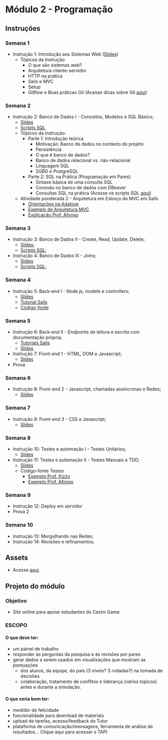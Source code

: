 # Módulo 2 - Programação

## Instruções
### Semana 1
- Instrução 1: Introdução aos Sistemas Web ([Slides](https://drive.google.com/file/d/1ahlSRPVw7F503nEQ_1Rm4qsg7wcGTxuD/view?usp=drive_link))
  - Tópicos da Instrução
    - O que são sistemas web?
    - Arquitetura cliente-servidor
    - HTTP na prática
    - Sails e MVC
    - Setup
    - Gitflow e Boas práticas Git (Acesse dicas sobre Git [aqui](https://github.com/kterra/Inteli-2024-1B/blob/main/materiais/dicas-git/README.md))


### Semana 2
- Instrução 2: Banco de Dados I - Conceitos, Modelos e SQL Básico;
  - [Slides](https://drive.google.com/file/d/1XhHbDjkNi8Kj_cbdHsM9nsn9c5urVEMF/view?usp=drive_link)
  - [Scripts SQL](https://github.com/kterra/Inteli-2024-1B/tree/main/src/instrucao-02)
  - Tópicos da instrução:
    - Parte 1: Introdução teórica
      - Motivação: Banco de dados no contexto do projeto
      - Persistência
      - O que é banco de dados?
      - Banco de dados relacional vs. não-relacional
      - Linguagem SQL
      - SGBD e PostgreSQL
    - Parte 2: SQL na Prática (Programação em Pares)
      - Sintaxe básica de uma consulta SQL
      - Conexão no banco de dados com DBeaver
      - Consultas SQL na prática (Acesse os scripts SQL [aqui](https://github.com/kterra/Inteli-2024-1B/tree/main/src/instrucao-2))
  - Atividade ponderada 2 - Arquitetura em Esboço do MVC em Sails
    - [Orientações na Adalove](https://github.com/kterra/Inteli-2024-1B/blob/main/materiais/ponderada-2/orientacoes-adalove.md)
    - [Exemplo de Arquitetura MVC](https://github.com/kterra/Inteli-2024-1B/blob/main/materiais/ponderada-2/README.md)
    - [Explicação Prof. Afonso](https://www.youtube.com/live/hS57_fgOadA?si=IDDKPkOCCX4Ut6DZ)

### Semana 3
- Instrução 3: Banco de Dados II - Create, Read, Update, Delete;
  - [Slides](https://drive.google.com/file/d/1aTmmSGMTYNfGKnEdO5cS0u5ouIaqvsKy/view?usp=drive_link);
  - [Scripts SQL](https://github.com/kterra/Inteli-2024-1B/tree/main/src/instrucao-03);
- Instrução 4: Banco de Dados III - Joins; 
  - [Slides](https://drive.google.com/file/d/1r8elJODTtcvY5OlxVPDjIabKsWMgZIzN/view?usp=drive_link)
  - [Scripts SQL](https://github.com/kterra/Inteli-2024-1B/tree/main/src/instrucao-04);

### Semana 4
- Instrução 5: Back-end I - Node.js, models e controllers;
  - [Slides](https://drive.google.com/file/d/1hGakif5ofCDAzM6jtHPyG9l3IgC-MF5S/view?usp=drive_link)
  - [Tutorial Sails](https://github.com/kterra/Inteli-2024-1B/tree/main/materiais/tutorial-sails/tutorial-sails-part1.md)
  - [Código-fonte](https://drive.google.com/drive/folders/10Yvq56R7e9te8_RERnYvbSKHcyj8EQg1?usp=drive_link)

### Semana 5
- Instrução 6: Back-end II - Endpoints de leitura e escrita com documentação própria;
  - [Tutoriais Sails](https://github.com/kterra/Inteli-2024-1B/tree/main/materiais/tutorial-sails)
  - [Slides](https://drive.google.com/drive/folders/1mOIkZ6JpzXNTJnBmweQ0nw5Dold-UNMg?usp=drive_link)
- Instrução 7: Front-end 1 - HTML, DOM e Javascript;
  - [Slides](https://drive.google.com/file/d/16dzHCUVV9Zz1DyHgG61_l03aILgJkIz3/view?usp=drive_link)
- Prova

### Semana 6
- Instrução 8: Front-end 2 - Javascript, chamadas assíncronas e Redes;
  - [Slides](https://drive.google.com/drive/folders/1kw-xK3sYGSbmDQ8a4HXOz2ypJJ5aXog3?usp=drive_link)
 
### Semana 7
- Instrução 9: Front-end 3 - CSS e Javascript;
  - [Slides](https://drive.google.com/file/d/1F2hWZNs6sqfQ1UsRNwv6qi4M-kOawv-N/view?usp=drive_link)

### Semana 8 
- Instrução 10: Testes e automação I - Testes Unitários;
  - [Slides](https://drive.google.com/file/d/174ugbzYcpGGo-dTOG4r7Z7x8CBF1XYH6/view?usp=drive_link)
- Instrução 11: Testes e automação II - Testes Manuais e TDD;
  - [Slides](https://drive.google.com/file/d/1gYJ5wm43Lt1S7lsETRBchkRRMXPNDBIu/view?usp=drive_link)
  - Código-fonte Testes
    - [Exemplo Prof. Kizzy](https://github.com/kterra/Inteli-2024-1B/tree/main/src/zuyd-webapp/test)
    - [Exemplo Prof. Afonso](https://github.com/afonsobrandaointeli/sails-completo/tree/main/test)

### Semana 9
- Instrução 12: Deploy em servidor
- Prova 2

### Semana 10
- Instrução 13: Mergulhando nas Redes;
- Instrução 14: Revisões e refinamentos;

## Assets
- Acesse [aqui](/materiais/).

## Projeto do módulo
### Objetivo
- Site online para apoiar estudantes do Cesim Game.

### ESCOPO
#### O que deve ter:
- um painel de trabalho
- responder às perguntas da pesquisa e às revisões por pares
- gerar dados a serem usados em visualizações que mostram as pontuações
  - dos alunos, da equipe, do país (3 níveis? 3 rodadas?) na tomada de decisões
  - colaboração, tratamento de conflitos e liderança (vários tópicos) antes e durante
a simulação.

#### O que seria bom ter:
- medidor de felicidade
- funcionalidade para download de materiais
- upload de tarefas, acesso/feedback do Tutor
- plataforma de comunicação/mensagens, ferramenta de análise de resultados...
Clique aqui para acessar o TAPI
